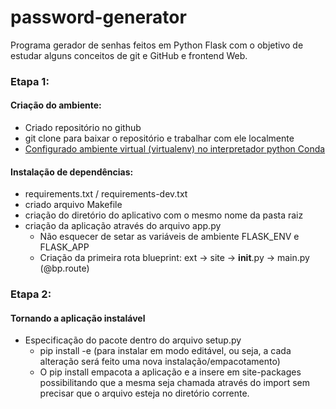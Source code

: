 # password-generator
Programa gerador de senhas feitos em Python Flask com o objetivo de estudar alguns conceitos de git e GitHub e frontend Web.

### Etapa 1:
#### Criação do ambiente:
- Criado repositório no github
- git clone para baixar o repositório e trabalhar com ele localmente
- [Configurado ambiente virtual (virtualenv) no interpretador python Conda](https://uoa-eresearch.github.io/eresearch-cookbook/recipe/2014/11/20/conda/)

#### Instalação de dependências:
* requirements.txt / requirements-dev.txt
* criado arquivo Makefile
* criação do diretório do aplicativo com o mesmo nome da pasta raiz
* criação da aplicação através do arquivo app.py
  - Não esquecer de setar as variáveis de ambiente FLASK_ENV e FLASK_APP
  - Criação da primeira rota blueprint: ext -> site -> __init__.py -> main.py (@bp.route)
  
### Etapa 2:
#### Tornando a aplicação instalável
* Especificação do pacote dentro do arquivo setup.py
  - pip install -e (para instalar em modo editável, ou seja, a cada alteração será feito uma nova
  instalação/empacotamento)
  - O pip install empacota a aplicação e a insere em site-packages possibilitando que a mesma seja
  chamada através do import sem precisar que o arquivo esteja no diretório corrente.

